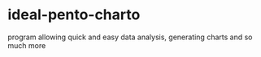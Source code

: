 # ideal-pento-charto
program allowing quick and easy data analysis, generating charts and so much more
